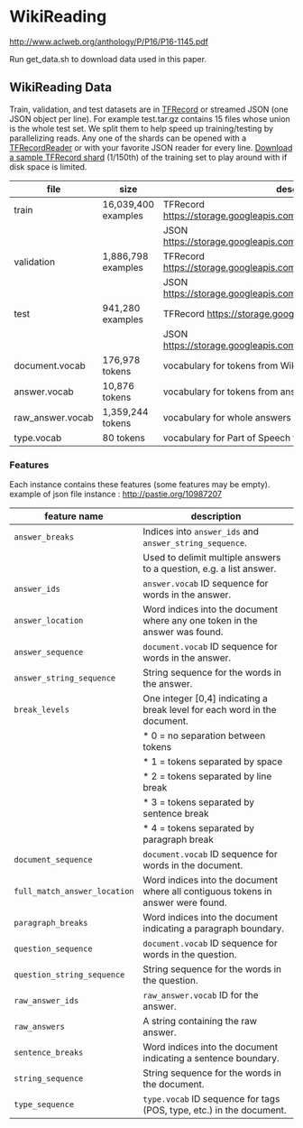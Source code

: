 # WikiReading

http://www.aclweb.org/anthology/P/P16/P16-1145.pdf

Run get_data.sh to download data used in this paper.

## WikiReading Data

Train, validation, and test datasets are in [TFRecord](https://www.tensorflow.org/versions/r0.10/how_tos/reading_data/index.html#file-formats)
or streamed JSON (one JSON object per line).
For example test.tar.gz contains 15 files whose union is the whole test set.
We split them to help speed up training/testing by parallelizing reads.
Any one of the shards can be opened with a [TFRecordReader](https://www.tensorflow.org/versions/r0.10/api_docs/python/io_ops.html#TFRecordReader)
or with your favorite JSON reader for every line.
[Download a sample TFRecord shard](https://storage.googleapis.com/wikireading/train-00000-of-00150) (1/150th)
of the training set to play around with if disk space is limited.

| file             | size               | description                                                            |
|------------------|--------------------|------------------------------------------------------------------------|
| train            | 16,039,400 examples| TFRecord https://storage.googleapis.com/wikireading/train.tar.gz       |
|                  |                    | JSON https://storage.googleapis.com/wikireading/train.json.tar.gz      |
| validation       | 1,886,798 examples | TFRecord https://storage.googleapis.com/wikireading/validation.tar.gz  |
|                  |                    | JSON https://storage.googleapis.com/wikireading/validation.json.tar.gz |
| test             | 941,280 examples   | TFRecord https://storage.googleapis.com/wikireading/test.tar.gz        |
|                  |                    | JSON https://storage.googleapis.com/wikireading/test.json.tar.gz       |
| document.vocab   | 176,978 tokens     | vocabulary for tokens from Wikipedia documents                         |
| answer.vocab     | 10,876 tokens      | vocabulary for tokens from answers                                     |
| raw_answer.vocab | 1,359,244 tokens   | vocabulary for whole answers as they appear in WikiData                |
| type.vocab       | 80 tokens          | vocabulary for Part of Speech tags                                     |



### Features

Each instance contains these features (some features may be empty).
example of json file instance : http://pastie.org/10987207

| feature name                 | description                                                                      |
|------------------------------|----------------------------------------------------------------------------------|
| `answer_breaks`              |  Indices into `answer_ids` and `answer_string_sequence`.                         |
|                              |  Used to delimit multiple answers to a question, e.g. a list answer.             |
| `answer_ids`                 | `answer.vocab` ID sequence for words in the answer.                              |
| `answer_location`            | Word indices into the document where any one token in the answer was found.      |
| `answer_sequence`            | `document.vocab` ID sequence for words in the answer.                            |
| `answer_string_sequence`     | String sequence for the words in the answer.                                     |
| `break_levels`               | One integer [0,4] indicating a break level for each word in the document.        |
|                              | * 0 = no separation between tokens                                               |
|                              | * 1 = tokens separated by space                                                  |
|                              | * 2 = tokens separated by line break                                             |
|                              | * 3 = tokens separated by sentence break                                         |
|                              | * 4 = tokens separated by paragraph break                                        |
| `document_sequence`          | `document.vocab` ID sequence for words in the document.                          |
| `full_match_answer_location` | Word indices into the document where all contiguous tokens in answer were found. |
| `paragraph_breaks`           | Word indices into the document indicating a paragraph boundary.                  |
| `question_sequence`          | `document.vocab` ID sequence for words in the question.                          |
| `question_string_sequence`   | String sequence for the words in the question.                                   |
| `raw_answer_ids`             | `raw_answer.vocab` ID for the answer.                                            |
| `raw_answers`                | A string containing the raw answer.                                              |
| `sentence_breaks`            | Word indices into the document indicating a sentence boundary.                   |
| `string_sequence`            | String sequence for the words in the document.                                   |
| `type_sequence`              | `type.vocab` ID sequence for tags (POS, type, etc.) in the document.             |


